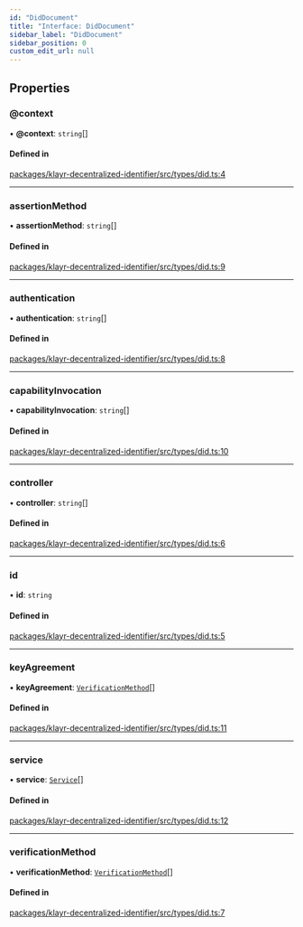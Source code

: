 ```yaml
---
id: "DidDocument"
title: "Interface: DidDocument"
sidebar_label: "DidDocument"
sidebar_position: 0
custom_edit_url: null
---
```


## Properties

### @context

• **@context**: `string`[]

#### Defined in

[packages/klayr-decentralized-identifier/src/types/did.ts:4](https://github.com/aldhosutra/klayr-did/blob/4de9da3/packages/klayr-decentralized-identifier/src/types/did.ts#L4)

___

### assertionMethod

• **assertionMethod**: `string`[]

#### Defined in

[packages/klayr-decentralized-identifier/src/types/did.ts:9](https://github.com/aldhosutra/klayr-did/blob/4de9da3/packages/klayr-decentralized-identifier/src/types/did.ts#L9)

___

### authentication

• **authentication**: `string`[]

#### Defined in

[packages/klayr-decentralized-identifier/src/types/did.ts:8](https://github.com/aldhosutra/klayr-did/blob/4de9da3/packages/klayr-decentralized-identifier/src/types/did.ts#L8)

___

### capabilityInvocation

• **capabilityInvocation**: `string`[]

#### Defined in

[packages/klayr-decentralized-identifier/src/types/did.ts:10](https://github.com/aldhosutra/klayr-did/blob/4de9da3/packages/klayr-decentralized-identifier/src/types/did.ts#L10)

___

### controller

• **controller**: `string`[]

#### Defined in

[packages/klayr-decentralized-identifier/src/types/did.ts:6](https://github.com/aldhosutra/klayr-did/blob/4de9da3/packages/klayr-decentralized-identifier/src/types/did.ts#L6)

___

### id

• **id**: `string`

#### Defined in

[packages/klayr-decentralized-identifier/src/types/did.ts:5](https://github.com/aldhosutra/klayr-did/blob/4de9da3/packages/klayr-decentralized-identifier/src/types/did.ts#L5)

___

### keyAgreement

• **keyAgreement**: [`VerificationMethod`](VerificationMethod.md)[]

#### Defined in

[packages/klayr-decentralized-identifier/src/types/did.ts:11](https://github.com/aldhosutra/klayr-did/blob/4de9da3/packages/klayr-decentralized-identifier/src/types/did.ts#L11)

___

### service

• **service**: [`Service`](Service.md)[]

#### Defined in

[packages/klayr-decentralized-identifier/src/types/did.ts:12](https://github.com/aldhosutra/klayr-did/blob/4de9da3/packages/klayr-decentralized-identifier/src/types/did.ts#L12)

___

### verificationMethod

• **verificationMethod**: [`VerificationMethod`](VerificationMethod.md)[]

#### Defined in

[packages/klayr-decentralized-identifier/src/types/did.ts:7](https://github.com/aldhosutra/klayr-did/blob/4de9da3/packages/klayr-decentralized-identifier/src/types/did.ts#L7)
